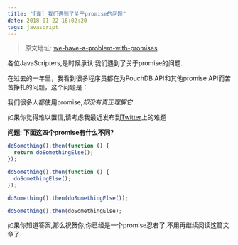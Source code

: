 ```yaml
---
title: "[译] 我们遇到了关于promise的问题"
date: 2018-01-22 16:02:20
tags: javascript
---
```


> 原文地址: [we-have-a-problem-with-promises](https://pouchdb.com/2015/05/18/we-have-a-problem-with-promises.html)

各位JavaScripters,是时候承认:我们遇到了关于promise的问题.

在过去的一年里，我看到很多程序员都在为PouchDB API和其他promise API而苦苦挣扎的问题，这个问题是：

我们很多人都使用promise,*却没有真正理解它*

如果你觉得难以置信,请考虑我最近发布到[Twitter](https://twitter.com/nolanlawson/status/578948854411878400)上的难题

**问题: 下面这四个promise有什么不同?**
```javascript
doSomething().then(function () {
  return doSomethingElse();
});

doSomething().then(function () {
  doSomethingElse();
});

doSomething().then(doSomethingElse());

doSomething().then(doSomethingElse);
```
如果你知道答案,那么祝贺你,你已经是一个promise忍者了,不用再继续阅读这篇文章了.

<!-- more -->
